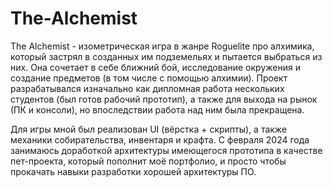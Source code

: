 # The-Alchemist

The Alchemist - изометрическая игра в жанре Roguelite про алхимика, который застрял в созданных им подземельях и пытается выбраться из них. Она сочетает в себе ближний бой, исследование окружения и создание предметов (в том числе с помощью алхимии).
Проект разрабатывался изначально как дипломная работа нескольких студентов (был готов рабочий прототип), а также для выхода на рынок (ПК и консоли), но впоследствии работа над ним была прекращена.

Для игры мной был реализован UI (вёрстка + скрипты), а также механики собирательства, инвентаря и крафта.
С февраля 2024 года занимаюсь доработкой архитектуры имеющегося прототипа в качестве пет-проекта, который пополнит моё портфолио, и просто чтобы прокачать навыки разработки хорошей архитектуры ПО.
